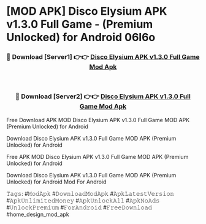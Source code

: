 # [MOD APK] Disco Elysium APK v1.3.0 Full Game - (Premium Unlocked) for Android 06l6o



<div align="center">
<h3>🔴 Download [Server1] 👉👉 <a href="https://momento.my/?title=Disco_Elysium_APK_v1.3.0_Full_Game">Disco Elysium APK v1.3.0 Full Game Mod Apk</a></h3><br>

<h3>🔴 Download [Server2] 👉👉 <a href="https://momento.my/?title=Disco_Elysium_APK_v1.3.0_Full_Game">Disco Elysium APK v1.3.0 Full Game Mod Apk</a></h3>
</div>



Free Download APK MOD Disco Elysium APK v1.3.0 Full Game MOD APK (Premium Unlocked) for Android

Download Disco Elysium APK v1.3.0 Full Game MOD APK (Premium Unlocked) for Android

Free APK MOD Disco Elysium APK v1.3.0 Full Game MOD APK (Premium Unlocked) for Android

Download Disco Elysium APK v1.3.0 Full Game MOD APK (Premium Unlocked) for Android Mod For Android

𝚃𝚊𝚐𝚜: #𝙼𝚘𝚍𝙰𝚙𝚔 #𝙳𝚘𝚠𝚗𝚕𝚘𝚊𝚍𝙼𝚘𝚍𝙰𝚙𝚔 #𝙰𝚙𝚔𝙻𝚊𝚝𝚎𝚜𝚝𝚅𝚎𝚛𝚜𝚒𝚘𝚗 #𝙰𝚙𝚔𝚄𝚗𝚕𝚒𝚖𝚒𝚝𝚎𝚍𝙼𝚘𝚗𝚎𝚢 #𝙰𝚙𝚔𝚄𝚗𝚕𝚘𝚌𝚔𝙰𝚕𝚕 #𝙰𝚙𝚔𝙽𝚘𝙰𝚍𝚜 #𝚄𝚗𝚕𝚘𝚌𝚔𝙿𝚛𝚎𝚖𝚒𝚞𝚖 #𝙵𝚘𝚛𝙰𝚗𝚍𝚛𝚘𝚒𝚍 #𝙵𝚛𝚎𝚎𝙳𝚘𝚠𝚗𝚕𝚘𝚊𝚍 #home_design_mod_apk
